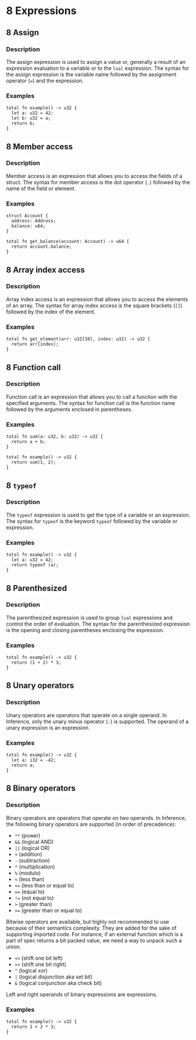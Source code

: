 # 8 Expressions

## 8 Assign

### Description

The assign expression is used to assign a value or, generally a result of an expression evaluation to a variable or to the `lval` expression. The syntax for the assign expression is the variable name followed by the assignment operator (`=`) and the expression.

### Examples

```inference
total fn example() -> u32 {
  let a: u32 = 42;
  let b: u32 = a;
  return b;
}
```

## 8 Member access

### Description

Member access is an expression that allows you to access the fields of a struct. The syntax for member access is the dot operator (`.`) followed by the name of the field or element.

### Examples

```inference
struct Account {
  address: Address;
  balance: u64;
}

total fn get_balance(account: Account) -> u64 {
  return account.balance;
}
```

## 8 Array index access

### Description

Array index access is an expression that allows you to access the elements of an array. The syntax for array index access is the square brackets (`[]`) followed by the index of the element.

### Examples

```inference
total fn get_element(arr: u32[10], index: u32) -> u32 {
  return arr[index];
}
```

## 8 Function call

### Description

Function call is an expression that allows you to call a function with the specified arguments. The syntax for function call is the function name followed by the arguments enclosed in parentheses.

### Examples

```inference
total fn sum(a: u32, b: u32) -> u32 {
  return a + b;
}

total fn example() -> u32 {
  return sum(1, 2);
}
```

## 8 `typeof`

### Description

The `typeof` expression is used to get the type of a variable or an expression. The syntax for `typeof` is the keyword `typeof` followed by the variable or expression.

### Examples

```inference
total fn example() -> u32 {
  let a: u32 = 42;
  return typeof (a);
}
```

## 8 Parenthesized

### Description

The parenthesized expression is used to group `lval` expressions and control the order of evaluation. The syntax for the parenthesized expression is the opening and closing parentheses enclosing the expression.

### Examples

```inference
total fn example() -> u32 {
  return (1 + 2) * 3;
}
```

## 8 Unary operators

### Description

Unary operators are operators that operate on a single operand. In Inference, only the unary minus operator (`-`) is supported. The operand of a unary expression is an expression.

### Examples

```inference
total fn example() -> u32 {
  let a: i32 = -42;
  return a;
}
```

## 8 Binary operators

### Description

Binary operators are operators that operate on two operands. In Inference, the following binary operators are supported (in order of precedence):
- `**` (power)
- `&&` (logical AND)
- `||` (logical OR)
- `+` (addition)
- `-` (subtraction)
- `*` (multiplication)
- `%` (modulo)
- `<` (less than)
- `<=` (less than or equal to)
- `==` (equal to)
- `!=` (not equal to)
- `>` (greater than)
- `>=` (greater than or equal to)

Bitwise operators are available, but highly not recommended to use because of their semantics complexity. They are added for the sake of supporting imported code. For instance, if an external function which is a part of spec returns a bit packed value, we need a way to unpack such a union.

- `<<` (shift one bit left)
- `>>` (shift one bit right)
- `^` (logical xor)
- `|` (logical disjunction aka set bit)
- `&` (logical conjunction aka check bit)

Left and right operands of binary expressions are expressions.

### Examples

```inference
total fn example() -> u32 {
  return 1 + 2 * 3;
}
```
